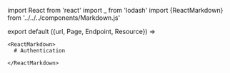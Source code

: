 import React from 'react'
import _ from 'lodash'
import {ReactMarkdown} from '../../../components/Markdown.js'

export default ({url, Page, Endpoint, Resource}) =>
  <Page url={url} name="Authentication - @todo">

    <ReactMarkdown>
      # Authentication

    </ReactMarkdown>

  </Page>




